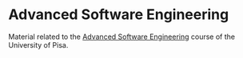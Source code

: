 # Advanced Software Engineering

Material related to the [Advanced Software Engineering](https://esami.unipi.it/esami2/programma.php?c=56104&aa=2022&docente=BROGI&insegnamento=&sd=0) course of the University of Pisa.



